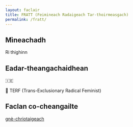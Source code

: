 ```yaml
---
layout: faclair
title: FRATT (Feimineach Radaigeach Tar-thoirmeasgach)
permalink: /fratt/
---
```


## Mìneachadh

Ri thighinn

## Eadar-theangachaidhean

&#x1f1ee;&#x1f1ea; 

&#x1f3f4;&#xe0067;&#xe0062;&#xe0065;&#xe006e;&#xe0067;&#xe007f; TERF (Trans-Exclusionary Radical Feminist)

## Faclan co-cheangailte

[gnè-chriotaigeach](https://faclair.lgbt/gne-chriotaigeach)